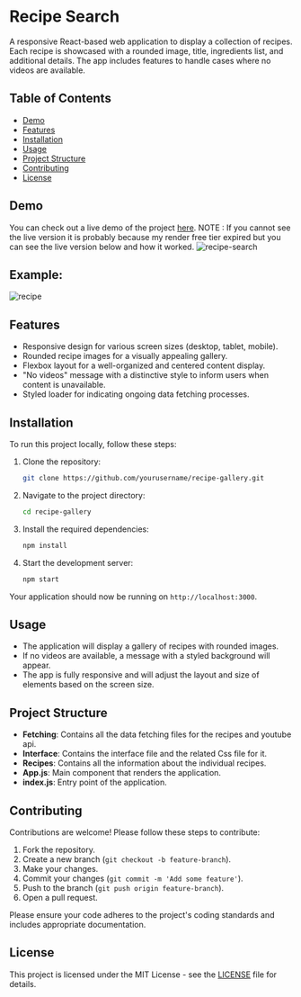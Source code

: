 # Recipe Search

A responsive React-based web application to display a collection of recipes. Each recipe is showcased with a rounded image, title, ingredients list, and additional details. The app includes features to handle cases where no videos are available.

## Table of Contents

- [Demo](#demo)
- [Features](#features)
- [Installation](#installation)
- [Usage](#usage)
- [Project Structure](#project-structure)
- [Contributing](#contributing)
- [License](#license)

## Demo

You can check out a live demo of the project [here](https://recipe-search-io.netlify.app/).
NOTE : If you cannot see the live version it is probably because my render free tier expired but you can see the live version below and how it worked.
![recipe-search](https://github.com/user-attachments/assets/1fd00050-1ae3-400c-a51a-64dae24000a6)

## Example:

![recipe](https://github.com/user-attachments/assets/4a68e74d-1e82-4de4-a301-d275b79fa26d)

## Features

- Responsive design for various screen sizes (desktop, tablet, mobile).
- Rounded recipe images for a visually appealing gallery.
- Flexbox layout for a well-organized and centered content display.
- "No videos" message with a distinctive style to inform users when content is unavailable.
- Styled loader for indicating ongoing data fetching processes.

## Installation

To run this project locally, follow these steps:

1. Clone the repository:

   ```bash
   git clone https://github.com/yourusername/recipe-gallery.git
   ```

2. Navigate to the project directory:

   ```bash
   cd recipe-gallery
   ```

3. Install the required dependencies:

   ```bash
   npm install
   ```

4. Start the development server:
   ```bash
   npm start
   ```

Your application should now be running on `http://localhost:3000`.

## Usage

- The application will display a gallery of recipes with rounded images.
- If no videos are available, a message with a styled background will appear.
- The app is fully responsive and will adjust the layout and size of elements based on the screen size.

## Project Structure

- **Fetching**: Contains all the data fetching files for the recipes and youtube api.
- **Interface**: Contains the interface file and the related Css file for it.
- **Recipes**: Contains all the information about the individual recipes.
- **App.js**: Main component that renders the application.
- **index.js**: Entry point of the application.

## Contributing

Contributions are welcome! Please follow these steps to contribute:

1. Fork the repository.
2. Create a new branch (`git checkout -b feature-branch`).
3. Make your changes.
4. Commit your changes (`git commit -m 'Add some feature'`).
5. Push to the branch (`git push origin feature-branch`).
6. Open a pull request.

Please ensure your code adheres to the project's coding standards and includes appropriate documentation.

## License

This project is licensed under the MIT License - see the [LICENSE](LICENSE) file for details.

